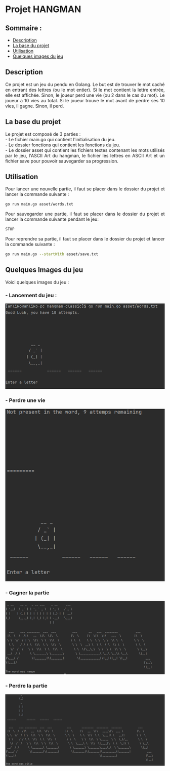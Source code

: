# Projet HANGMAN

## Sommaire :

* [Description](#Description)
* [La base du projet](#La-base-du-projet)
* [Utilisation](#utilisation)
* [Quelques images du jeu](#Quelques-Images-du-jeu)

## Description

<div style="text-align: justify"> Ce projet est un jeu du pendu en Golang. Le but est de trouver le mot caché en entrant des lettres (ou le mot entier). Si le mot contient la lettre entrée, elle est affichée. Sinon, le joueur perd une vie (ou 2 dans le cas du mot). Le joueur a 10 vies au total. Si le joueur trouve le mot avant de perdre ses 10 vies, il gagne. Sinon, il perd. </div>

## La base du projet

<div style="text-align: justify"> Le projet est composé de 3 parties : </div>
<div style="text-align: justify"> - Le fichier main.go qui contient l'initialisation du jeu. </div>
<div style="text-align: justify"> - Le dossier fonctions qui contient les fonctions du jeu. </div>
<div style="text-align: justify"> - Le dossier asset qui contient les fichiers textes contenant les mots utilisés par le jeu, l'ASCII Art du hangman, le fichier les lettres en ASCII Art et un fichier save pour pouvoir sauvegarder sa progression. </div>

## Utilisation

<div style="text-align: justify"> Pour lancer une nouvelle partie, il faut se placer dans le dossier du projet et lancer la commande suivante : </div>

```bash
go run main.go asset/words.txt
```

<div style="text-align: justify"> Pour sauvegarder une partie, il faut se placer dans le dossier du projet et lancer la commande suivante pendant le jeu: </div>

```bash
STOP
```

<div style="text-align: justify"> Pour reprendre sa partie, il faut se placer dans le dossier du projet et lancer la commande suivante : </div>

```bash
go run main.go --startWith asset/save.txt
```

## Quelques Images du jeu

<div style="text-align: justify"> Voici quelques images du jeu : </div>

### <div style="text-align: justify"> - Lancement du jeu : </div>

![Lancement du jeu](images/debut_jeu.png)

### <div style="text-align: justify"> - Perdre une vie </div>

![Perdre une vie](images/une_vie_perdue.png)

### <div style="text-align: justify"> - Gagner la partie </div>

![Gagner la partie](images/win.png)

### <div style="text-align: justify"> - Perdre la partie </div>

![Perdre la partie](images/lose.png)
